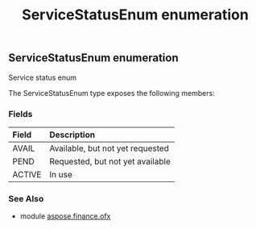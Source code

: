 ﻿---
title: ServiceStatusEnum enumeration
second_title: Aspose.Finance for Python via .NET API References
description: 
type: docs
weight: 1280
url: /python-net/aspose.finance.ofx/servicestatusenum/
is_root: false
---

## ServiceStatusEnum enumeration

Service status enum



The ServiceStatusEnum type exposes the following members:

### Fields
| Field | Description |
| :- | :- |
| AVAIL | Available, but not yet requested |
| PEND | Requested, but not yet available |
| ACTIVE | In use |


### See Also

* module [aspose.finance.ofx](../)
